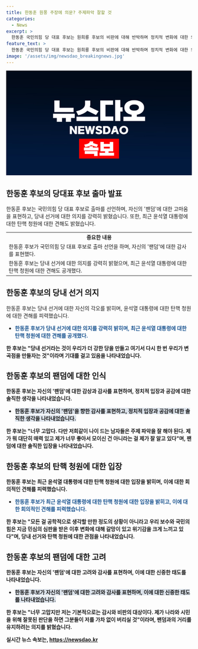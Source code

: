 ```yaml
---
title: 한동훈 원풍 주장에 의문? 주제파악 잘할 것
categories:
  - News
excerpt: >
  한동훈 국민의힘 당 대표 후보는 원희룡 후보의 비판에 대해 반박하며 정치적 변화에 대한 의지를 강조했다. 또한, 자신의 팬덤에 대해 특정 정치인과는 달리 소위된 팬클럽을 형성하지 않겠다는 의지를 밝히고, 윤석열 대통령에 대한 탄핵 청원과 이에 따른 전당대회 영향에 대한 논란에 대해서도 의견을 제시했다. 이번 전당대회에서 정치공학적 해석이 끼어들 수 있을지에 대해 회의적인 입장을 토로하며 국민의힘의 변화와 민심에 대한 갈망을 언급했다.
feature_text: >
  한동훈 국민의힘 당 대표 후보는 원희룡 후보의 비판에 대해 반박하며 정치적 변화에 대한 의지를 강조했다. 또한, 자신의 팬덤에 대해 특정 정치인과는 달리 소위된 팬클럽을 형성하지 않겠다는 의지를 밝히고, 윤석열 대통령에 대한 탄핵 청원과 이에 따른 전당대회 영향에 대한 논란에 대해서도 의견을 제시했다. 이번 전당대회에서 정치공학적 해석이 끼어들 수 있을지에 대해 회의적인 입장을 토로하며 국민의힘의 변화와 민심에 대한 갈망을 언급했다.
image: '/assets/img/newsdao_breakingnews.jpg'
---
```


<p><img src="/assets/img/newsdao_breakingnews.jpg" alt="firstkoreanews 속보" /></p>

<h2 data-ke-size="size26">한동훈 후보의 당대표 후보 출마 발표</h2>

<p data-ke-size="size16">한동훈 후보는 국민의힘 당 대표 후보로 출마를 선언하며, 자신의 '팬덤'에 대한 고마움을 표현하고, 당내 선거에 대한 의지를 강력히 밝혔습니다. 또한, 최근 윤석열 대통령에 대한 탄핵 청원에 대한 견해도 밝혔습니다.</p>

<table>
  <tr>
    <td style="text-align: center; height: 17px;"><b>중요한 내용</b></td>
  </tr>
  <tr>
    <td>한동훈 후보가 국민의힘 당 대표 후보로 출마 선언을 하며, 자신의 '팬덤'에 대한 감사를 표현했다.</td>
  </tr>
  <tr>
    <td>한동훈 후보는 당내 선거에 대한 의지를 강력히 밝혔으며, 최근 윤석열 대통령에 대한 탄핵 청원에 대한 견해도 공개했다.</td>
  </tr>
</table>

<h2 data-ke-size="size26">한동훈 후보의 당내 선거 의지</h2>

<p data-ke-size="size16">한동훈 후보는 당내 선거에 대한 자신의 각오를 밝히며, 윤석열 대통령에 대한 탄핵 청원에 대한 견해를 피력했습니다.</p>

<ul>
  <li><b><span style="color: #1a5490;">한동훈 후보가 당내 선거에 대한 의지를 강력히 밝히며, 최근 윤석열 대통령에 대한 탄핵 청원에 대한 견해를 공개했다.</span><b></li>
</ul>

<p data-ke-size="size16">한 후보는 "당내 선거라는 것이 우리가 더 강한 당을 만들고 여기서 다시 한 번 우리가 변곡점을 만들자는 것"이라며 기대를 걸고 있음을 나타내었습니다.</p>

<h2 data-ke-size="size26">한동훈 후보의 팬덤에 대한 인식</h2>

<p data-ke-size="size16">한동훈 후보는 자신의 '팬덤'에 대한 감상과 감사를 표현하며, 정치적 입장과 공감에 대한 솔직한 생각을 나타내었습니다.</p>

<ul>
  <li><b><span style="background-color: #21538527;">한동훈 후보가 자신의 '팬덤'을 향한 감사를 표현하고, 정치적 입장과 공감에 대한 솔직한 생각을 나타내었습니다.</span><b></li>
</ul>

<p data-ke-size="size16">한 후보는 "너무 고맙다. 다만 저희같이 나이 드는 남자들은 주제 파악을 잘 해야 된다. 제가 뭐 대단히 매력 있고 제가 너무 좋아서 모이신 건 아니라는 걸 제가 잘 알고 있다"며, 팬덤에 대한 솔직한 입장을 나타내었습니다.</p>

<h2 data-ke-size="size26">한동훈 후보의 탄핵 청원에 대한 입장</h2>

<p data-ke-size="size16">한동훈 후보는 최근 윤석열 대통령에 대한 탄핵 청원에 대한 입장을 밝히며, 이에 대한 회의적인 견해를 피력했습니다.</p>

<ul>
  <li><b><span style="color: #1a5490;">한동훈 후보가 최근 윤석열 대통령에 대한 탄핵 청원에 대한 입장을 밝히고, 이에 대한 회의적인 견해를 피력했습니다.</span><b></li>
</ul>

<p data-ke-size="size16">한 후보는 "모든 걸 공학적으로 생각할 만한 정도의 상황이 아니라고 우리 보수와 국민의힘은 지금 민심의 심판을 받은 이후 변화에 대해 갈망이 있고 위기감을 크게 느끼고 있다"며, 당내 선거와 탄핵 청원에 대한 관점을 나타내었습니다.</p>

<h2 data-ke-size="size26">한동훈 후보의 팬덤에 대한 고려</h2>

<p data-ke-size="size16">한동훈 후보는 자신의 '팬덤'에 대한 고려와 감사를 표현하며, 이에 대한 신중한 태도를 나타내었습니다.</p>

<ul>
  <li><b><span style="background-color: #21538527;">한동훈 후보가 자신의 '팬덤'에 대한 고려와 감사를 표현하며, 이에 대한 신중한 태도를 나타내었습니다.</span><b></li>
</ul>

<p data-ke-size="size16">한 후보는 "너무 고맙지만 저는 기본적으로는 감시와 비판의 대상이다. 제가 나라와 시민을 위해 잘못된 판단을 하면 그분들이 저를 가차 없이 버리실 것"이라며, 팬덤과의 거리를 유지하려는 의지를 밝혔습니다.</p>
실시간 뉴스 속보는, <a href="https://newsdao.kr" rel="dofollow">https://newsdao.kr</a>


